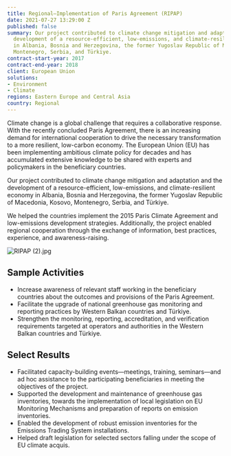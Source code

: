 ```yaml
---
title: Regional—Implementation of Paris Agreement (RIPAP)
date: 2021-07-27 13:29:00 Z
published: false
summary: Our project contributed to climate change mitigation and adaptation and the
  development of a resource-efficient, low-emissions, and climate-resilient economy
  in Albania, Bosnia and Herzegovina, the former Yugoslav Republic of Macedonia, Kosovo,
  Montenegro, Serbia, and Türkiye.
contract-start-year: 2017
contract-end-year: 2018
client: European Union
solutions:
- Environment
- Climate
regions: Eastern Europe and Central Asia
country: Regional
---
```


Climate change is a global challenge that requires a collaborative response. With the recently concluded Paris Agreement, there is an increasing demand for international cooperation to drive the necessary transformation to a more resilient, low-carbon economy. The European Union (EU) has been implementing ambitious climate policy for decades and has accumulated extensive knowledge to be shared with experts and policymakers in the beneficiary countries.

Our project contributed to climate change mitigation and adaptation and the development of a resource-efficient, low-emissions, and climate-resilient economy in Albania, Bosnia and Herzegovina, the former Yugoslav Republic of Macedonia, Kosovo, Montenegro, Serbia, and Türkiye.

We helped the countries implement the 2015 Paris Climate Agreement and low-emissions development strategies. Additionally, the project enabled regional cooperation through the exchange of information, best practices, experience, and awareness-raising.

![RIPAP (2).jpg](/uploads/RIPAP%20(2).jpg)

## Sample Activities

* Increase awareness of relevant staff working in the beneficiary countries about the outcomes and provisions of the Paris Agreement.
* Facilitate the upgrade of national greenhouse gas monitoring and reporting practices by Western Balkan countries and Türkiye.
* Strengthen the monitoring, reporting, accreditation, and verification requirements targeted at operators and authorities in the Western Balkan countries and Türkiye.

## Select Results

* Facilitated capacity-building events—meetings, training, seminars—and ad hoc assistance to the participating beneficiaries in meeting the objectives of the project.
* Supported the development and maintenance of greenhouse gas inventories, towards the implementation of local legislation on EU Monitoring Mechanisms and preparation of reports on emission inventories.
* Enabled the development of robust emission inventories for the Emissions Trading System installations.
* Helped draft legislation for selected sectors falling under the scope of EU climate acquis.
